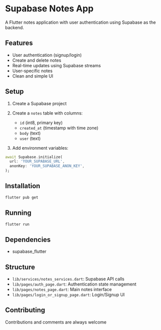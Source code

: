# Supabase Notes App

A Flutter notes application with user authentication using Supabase as the backend.

## Features

- User authentication (signup/login)
- Create and delete notes
- Real-time updates using Supabase streams
- User-specific notes
- Clean and simple UI

## Setup

1. Create a Supabase project
2. Create a `notes` table with columns:
   - `id` (int8, primary key)
   - `created_at` (timestamp with time zone)
   - `body` (text)
   - `user` (text)

3. Add environment variables:

```dart
await Supabase.initialize(
  url: 'YOUR_SUPABASE_URL',
  anonKey: 'YOUR_SUPABASE_ANON_KEY',
);
```

## Installation

```bash
flutter pub get
```

## Running

```bash
flutter run
```

## Dependencies

- supabase_flutter

## Structure

- `lib/services/notes_services.dart`: Supabase API calls
- `lib/pages/auth_page.dart`: Authentication state management
- `lib/pages/notes_page.dart`: Main notes interface
- `lib/pages/login_or_signup_page.dart`: Login/Signup UI

## Contributing

Contributions and comments are always welcome
